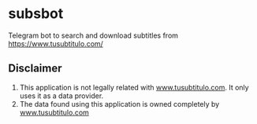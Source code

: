 # subsbot
Telegram bot to search and download subtitles from https://www.tusubtitulo.com/

## Disclaimer
1. This application is not legally related with www.tusubtitulo.com. It only uses it as a data provider. 
2. The data found using this application is owned completely by www.tusubtitulo.com  
